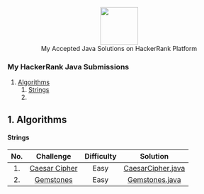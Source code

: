 <p align="center">
    <a href="https://www.hackerrank.com/jagrit_07">
        <img height=85 src="https://d3keuzeb2crhkn.cloudfront.net/hackerrank/assets/styleguide/logo_wordmark-f5c5eb61ab0a154c3ed9eda24d0b9e31.svg">
    </a>
    <br>My Accepted Java Solutions on HackerRank Platform
</p>


### My HackerRank Java Submissions
1. [Algorithms](#algorithms)
   1. [Strings](#Strings)
   2.            
  

 ## 1. Algorithms
 ####  Strings

| No. |                                                              Challenge                                                              | Difficulty |                                                                                  Solution                                                                                 |
|:---------:|:-----------------------------------------------------------------------------------------------------------------------------------:|:------:|:-------------------------------------------------------------------------------------------------------------------------------------------------------------------------:|
| 1. | [Caesar Cipher](https://www.hackerrank.com/challenges/caesar-cipher-1/problem)                                                         |   Easy  | [CaesarCipher.java](https://github.com/Jagrit29/HackerRank_Java_Solutions/blob/master/Problem%20Solving/Strings/CaesarCipher.java)                          |
| 2. | [Gemstones](https://www.hackerrank.com/challenges/gem-stones/)                                                         |   Easy  | [Gemstones.java](https://github.com/Jagrit29/HackerRank_Java_Solutions/blob/master/Problem%20Solving/Strings/Gemstones.java)                          |
